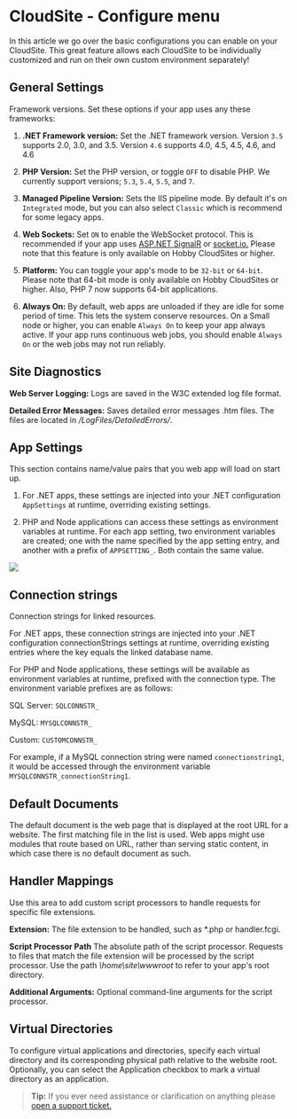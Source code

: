 # CloudSite - Configure menu
In this article we go over the basic configurations you can enable on your CloudSite. This great feature allows each CloudSite to be individually customized and run on their own custom environment separately!

## General Settings
Framework versions. Set these options if your app uses any these frameworks:

1. **.NET Framework version:** Set the .NET framework version.
 Version `3.5` supports 2.0, 3.0, and 3.5.
 Version `4.6` supports 4.0, 4.5, 4.5, 4.6, and 4.6

2. **PHP Version:** Set the PHP version, or toggle `OFF` to disable PHP. We currently support versions; `5.3`, `5.4`, `5.5`, and `7`.

3. **Managed Pipeline Version:** Sets the IIS pipeline mode. By default it's on `Integrated` mode, but you can also select `Classic` which is recommend for some legacy apps. 

4. **Web Sockets:** Set `ON` to enable the WebSocket protocol. This is recommended if your app uses [ASP.NET SignalR](http://www.asp.net/signalr) or [socket.io.](https://azure.microsoft.com/en-us/documentation/articles/web-sites-nodejs-chat-app-socketio/) Please note that this feature is only available on Hobby CloudSites or higher.

6. **Platform:** You can toggle your app's mode to be `32-bit` or `64-bit`. Please note that 64-bit mode is only available on Hobby CloudSites or higher. Also, PHP 7 now supports 64-bit applications.

7. **Always On:** By default, web apps are unloaded if they are idle for some period of time. This lets the system conserve resources. On a Small node or higher, you can enable `Always On` to keep your app always active. If your app runs continuous web jobs, you should enable `Always On` or the web jobs may not run reliably.


## Site Diagnostics
**Web Server Logging:** Logs are saved in the W3C extended log file format.

**Detailed Error Messages:** Saves detailed error messages .htm files. The files are located in */LogFiles/DetailedErrors/*.

## App Settings
This section contains name/value pairs that you web app will load on start up.

1. For .NET apps, these settings are injected into your .NET configuration `AppSettings` at runtime, overriding existing settings.

1. PHP and Node applications can access these settings as environment variables at runtime. For each app setting, two environment variables are created; one with the name specified by the app setting entry, and another with a prefix of `APPSETTING_`. Both contain the same value.

<img src="https://raw.githubusercontent.com/GearHost/docs/master/Images/php-zend-extensions.PNG" />

## Connection strings
Connection strings for linked resources.

For .NET apps, these connection strings are injected into your .NET configuration connectionStrings settings at runtime, overriding existing entries where the key equals the linked database name.

For PHP and Node applications, these settings will be available as environment variables at runtime, prefixed with the connection type. The environment variable prefixes are as follows:

SQL Server: `SQLCONNSTR_`

MySQL: `MYSQLCONNSTR_`

Custom: `CUSTOMCONNSTR_`

For example, if a MySQL connection string were named `connectionstring1`, it would be accessed through the environment variable `MYSQLCONNSTR_connectionString1`.

## Default Documents
The default document is the web page that is displayed at the root URL for a website. The first matching file in the list is used. Web apps might use modules that route based on URL, rather than serving static content, in which case there is no default document as such.

## Handler Mappings
Use this area to add custom script processors to handle requests for specific file extensions.

**Extension:** The file extension to be handled, such as *.php or handler.fcgi.

**Script Processor Path** The absolute path of the script processor. Requests to files that match the file extension will be processed by the script processor. Use the path *\home\site\wwwroot* to refer to your app's root directory.

**Additional Arguments:** Optional command-line arguments for the script processor.


## Virtual Directories
To configure virtual applications and directories, specify each virtual directory and its corresponding physical path relative to the website root. Optionally, you can select the Application checkbox to mark a virtual directory as an application.

>**Tip:** If you ever need assistance or clarification on anything please [open a support ticket.](https://www.gearhost.com/documentation/how-to-open-a-support-ticket)